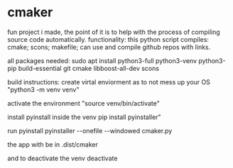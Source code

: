 # cmaker
fun project i made, the point of it is to help with the process of compiling source code automatically.
functionality:
this python script compiles: cmake; scons; makefile; can use and compile github repos with links.

all packages needed:
sudo apt install python3-full python3-venv python3-pip build-essential git cmake libboost-all-dev scons

build instructions:
create virtal enviorment as to not mess up your OS
"python3 -m venv venv"

activate the environment
"source venv/bin/activate"

install pyinstall inside the venv
pip install pyinstaller"

run pyinstall
pyinstaller --onefile --windowed cmaker.py

the app with be in .dist/cmaker

and to deactivate the venv
deactivate
